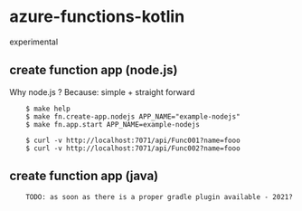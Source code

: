 # azure-functions-kotlin
experimental

## create function app (node.js)

Why node.js ? 
Because: simple + straight forward

```
    $ make help
    $ make fn.create-app.nodejs APP_NAME="example-nodejs"
    $ make fn.app.start APP_NAME=example-nodejs
    
    $ curl -v http://localhost:7071/api/Func001?name=fooo
    $ curl -v http://localhost:7071/api/Func002?name=fooo
```

## create function app (java)

```
    TODO: as soon as there is a proper gradle plugin available - 2021?

```

